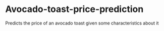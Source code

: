 # Avocado-toast-price-prediction
Predicts the price of an avocado toast given some characteristics about it 
